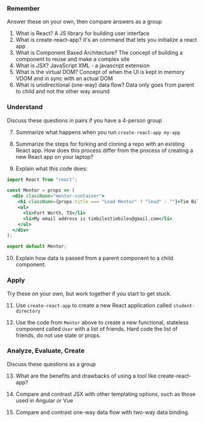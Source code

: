 ### Remember

Answer these on your own, then compare answers as a group

1.  What is React?
A JS library for building user interface
2.  What is create-react-app?
it's an command that lets you initialize a react app
3.  What is Component Based Architecture?
The concept of building a component to reuse and make a complex site
4.  What is JSX?
JavaScript XML - a javascript extension
5.  What is the virtual DOM?
Concept of when the UI is kept in memory VDOM and in sync with an actual DOM
6.  What is unidirectional (one-way) data flow?
Data only goes from parent to child and not the other way around
### Understand

Discuss these questions in pairs if you have a 4-person group

7.  Summarize what happens when you run `create-react-app my-app`

8.  Summarize the steps for forking and cloning a repo with an existing React app. How does this process differ from the process of creating a new React app on your laptop?

9.  Explain what this code does:

```jsx
import React from "react";

const Mentor = props => (
  <div className="mentor-container">
    <h1 className={props.title === "Lead Mentor" ? "lead" : ""}>Tim Biles</h1>
    <ul>
      <li>Fort Worth, TX</li>
      <li>My email address is timbilestimbiles@gmail.com</li>
    </ul>
  </div>
);

export default Mentor;
```

10.  Explain how data is passed from a parent component to a child component.

### Apply

Try these on your own, but work together if you start to get stuck.

11.  Use `create-react-app` to create a new React application called `student-directory`

12.  Use the code from `Mentor` above to create a new functional, stateless component called `User` with a list of friends. Hard code the list of friends, do not use state or props.

### Analyze, Evaluate, Create

Discuss these questions as a group

13. What are the benefits and drawbacks of using a tool like create-react-app?

14. Compare and contrast JSX with other templating options, such as those used in Angular or Vue

15. Compare and contrast one-way data flow with two-way data binding.
